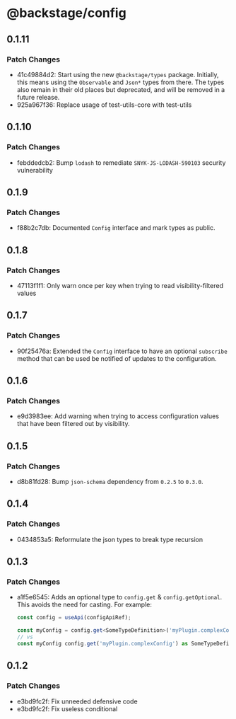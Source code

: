 # @backstage/config

## 0.1.11

### Patch Changes

- 41c49884d2: Start using the new `@backstage/types` package. Initially, this means using the `Observable` and `Json*` types from there. The types also remain in their old places but deprecated, and will be removed in a future release.
- 925a967f36: Replace usage of test-utils-core with test-utils

## 0.1.10

### Patch Changes

- febddedcb2: Bump `lodash` to remediate `SNYK-JS-LODASH-590103` security vulnerability

## 0.1.9

### Patch Changes

- f88b2c7db: Documented `Config` interface and mark types as public.

## 0.1.8

### Patch Changes

- 47113f1f1: Only warn once per key when trying to read visibility-filtered values

## 0.1.7

### Patch Changes

- 90f25476a: Extended the `Config` interface to have an optional `subscribe` method that can be used be notified of updates to the configuration.

## 0.1.6

### Patch Changes

- e9d3983ee: Add warning when trying to access configuration values that have been filtered out by visibility.

## 0.1.5

### Patch Changes

- d8b81fd28: Bump `json-schema` dependency from `0.2.5` to `0.3.0`.

## 0.1.4

### Patch Changes

- 0434853a5: Reformulate the json types to break type recursion

## 0.1.3

### Patch Changes

- a1f5e6545: Adds an optional type to `config.get` & `config.getOptional`. This avoids the need for casting. For example:

  ```ts
  const config = useApi(configApiRef);

  const myConfig = config.get<SomeTypeDefinition>('myPlugin.complexConfig');
  // vs
  const myConfig config.get('myPlugin.complexConfig') as SomeTypeDefinition;
  ```

## 0.1.2

### Patch Changes

- e3bd9fc2f: Fix unneeded defensive code
- e3bd9fc2f: Fix useless conditional
